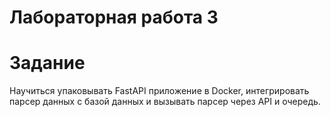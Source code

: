 # Лабораторная работа 3

# Задание
Научиться упаковывать FastAPI приложение в Docker, интегрировать парсер данных с базой данных и вызывать парсер через API и очередь.
